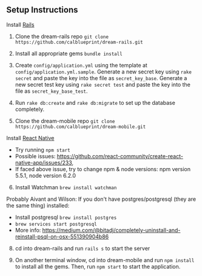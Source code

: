 Setup Instructions
-------
Install [Rails](http://installrails.com/) 

1. Clone the dream-rails repo `git clone https://github.com/calblueprint/dream-rails.git`

2. Install all appropriate gems `bundle install`

3. Create `config/application.yml` using the template at `config/application.yml.sample`. Generate a new secret key using `rake secret` and paste the key into the file as `secret_key_base`. Generate a new secret test key using `rake secret test` and paste the key into the file as `secret_key_base_test`.

4. Run `rake db:create` and `rake db:migrate` to set up the database completely.

5. Clone the dream-mobile repo `git clone https://github.com/calblueprint/dream-mobile.git`

Install [React Native](https://facebook.github.io/react-native/docs/getting-started.html)
- Try running `npm start`
- Possible issues: https://github.com/react-community/create-react-native-app/issues/233, 
- If faced above issue, try to change npm & node versions: npm version 5.5.1, node version 6.2.0

6. Install Watchman `brew install watchman`

Probably Aivant and Wilson: If you don't have postgres/postgresql (they are the same thing) installed: 
- Install postgresql `brew install postgres`
- `brew services start postgresql`
- More info: https://medium.com/@bitadj/completely-uninstall-and-reinstall-psql-on-osx-551390904b86

8. cd into dream-rails and run `rails s` to start the server

9. On another terminal window, cd into dream-mobile and run `npm install` to install all the gems. Then, run `npm start` to start the application.
